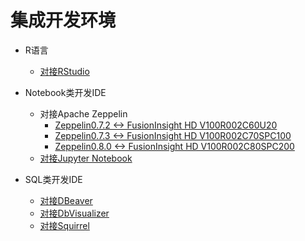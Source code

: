 <!-- ex_nonav -->

# 集成开发环境

* R语言
  * [对接RStudio](RStudio.md)

* Notebook类开发IDE
  * 对接Apache Zeppelin
    * [Zeppelin0.7.2 <-> FusionInsight HD V100R002C60U20](Zeppelin_0.7.2.md)
    * [Zeppelin0.7.3 <-> FusionInsight HD V100R002C70SPC100](Zeppelin_0.7.3.md)
    * [Zeppelin0.8.0 <-> FusionInsight HD V100R002C80SPC200](Zeppelin_0.8.0.md)
  * [对接Jupyter Notebook](Jupyter_Notebook.md)

* SQL类开发IDE
  * [对接DBeaver](DBeaver.md)
  * [对接DbVisualizer](DbVisualizer.md)
  * [对接Squirrel](Squirrel.md)
